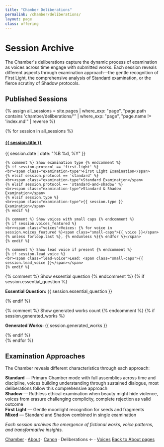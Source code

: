 ```yaml
---
title: "Chamber Deliberations"
permalink: /chamber/deliberations/
layout: page
class: offering
---
```


# Session Archive

<p class="drop-cap">The Chamber's deliberations capture the dynamic process of examination as voices across time engage with submitted works. Each session reveals different aspects through examination approach—the gentle recognition of First Light, the comprehensive analysis of Standard examination, or the fierce scrutiny of Shadow protocols.</p>

<div class="ornament philosophical"></div>

## Published Sessions

{% assign all_sessions = site.pages | where_exp: "page", "page.path contains 'chamber/deliberations/'" | where_exp: "page", "page.name != 'index.md'" | reverse %}

{% for session in all_sessions %}
<div class="session-entry">
  <h4><a href="{{ session.url }}">{{ session.title }}</a></h4>
  <p class="session-meta">
    <span class="date">{{ session.date | date: "%B %d, %Y" }}</span>
    
    {% comment %} Show examination type {% endcomment %}
    {% if session.protocol == 'first-light' %}
    <br><span class="examination-type">First Light Examination</span>
    {% elsif session.protocol == 'standard' %}
    <br><span class="examination-type">Standard Examination</span>
    {% elsif session.protocol == 'standard-and-shadow' %}
    <br><span class="examination-type">Standard & Shadow Examination</span>
    {% elsif session.type %}
    <br><span class="examination-type">{{ session.type }} Examination</span>
    {% endif %}
    
    {% comment %} Show voices with small caps {% endcomment %}
    {% if session.voices_featured %}
    <br><span class="voices">Voices: {% for voice in session.voices_featured %}<span class="small-caps">{{ voice }}</span>{% unless forloop.last %}, {% endunless %}{% endfor %}</span>
    {% endif %}
    
    {% comment %} Show lead voice if present {% endcomment %}
    {% if session.lead_voice %}
    <br><span class="lead-voice">Lead: <span class="small-caps">{{ session.lead_voice }}</span></span>
    {% endif %}
  </p>
  
  {% comment %} Show essential question {% endcomment %}
  {% if session.essential_question %}
  <p class="essential-question"><strong>Essential Question:</strong> {{ session.essential_question }}</p>
  {% endif %}
  
  {% comment %} Show generated works count {% endcomment %}
  {% if session.generated_works %}
  <p class="generated-works"><strong>Generated Works:</strong> {{ session.generated_works }}</p>
  {% endif %}
</div>
{% endfor %}

## Examination Approaches

The Chamber reveals different characteristics through each approach:

**Standard** — Primary Chamber mode with full assemblies across time and discipline, voices building understanding through sustained dialogue, most deliberations follow this comprehensive approach  
**Shadow** — Ruthless ethical examination when beauty might hide violence, voices from erasure challenging complicity, complete rejection as valid outcome  
**First Light** — Gentle moonlight recognition for seeds and fragments  
**Mixed** — Standard and Shadow combined in single examination

<div class="ornament personal"></div>

*Each session archives the emergence of fictional works, voice patterns, and transformative insights.*

<nav class="chamber-enfilade">
  <a href="/chamber/">Chamber</a>
  <span class="separator">·</span>
  <a href="/chamber/about/">About</a>
  <span class="separator">·</span>
  <a href="/chamber/canon/">Canon</a>
  <span class="separator">·</span>
  <span class="current">Deliberations <span class="arrow">←</span></span>
  <span class="separator">·</span>
  <a href="/chamber/voices/">Voices</a>
  <a href="/colophon/" class="back-to-about">Back to About pages</a>
</nav>
</content>
</invoke>